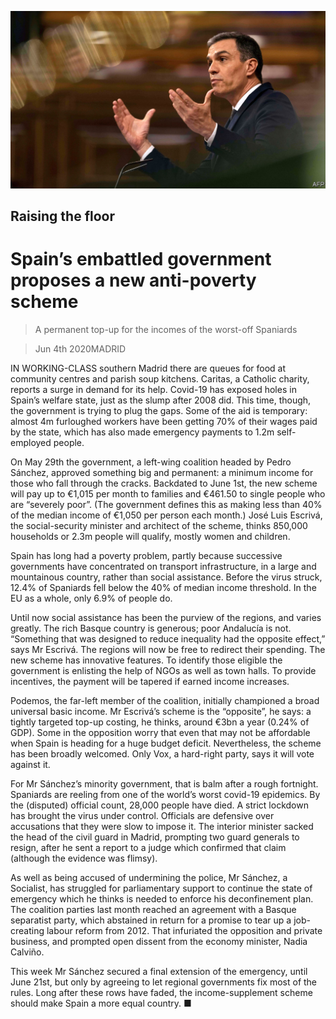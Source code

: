 ![](./images/20200606_EUP502.jpg)

## Raising the floor

# Spain’s embattled government proposes a new anti-poverty scheme

> A permanent top-up for the incomes of the worst-off Spaniards

> Jun 4th 2020MADRID

IN WORKING-CLASS southern Madrid there are queues for food at community centres and parish soup kitchens. Caritas, a Catholic charity, reports a surge in demand for its help. Covid-19 has exposed holes in Spain’s welfare state, just as the slump after 2008 did. This time, though, the government is trying to plug the gaps. Some of the aid is temporary: almost 4m furloughed workers have been getting 70% of their wages paid by the state, which has also made emergency payments to 1.2m self-employed people.

On May 29th the government, a left-wing coalition headed by Pedro Sánchez, approved something big and permanent: a minimum income for those who fall through the cracks. Backdated to June 1st, the new scheme will pay up to €1,015 per month to families and €461.50 to single people who are “severely poor”. (The government defines this as making less than 40% of the median income of €1,050 per person each month.) José Luis Escrivá, the social-security minister and architect of the scheme, thinks 850,000 households or 2.3m people will qualify, mostly women and children.

Spain has long had a poverty problem, partly because successive governments have concentrated on transport infrastructure, in a large and mountainous country, rather than social assistance. Before the virus struck, 12.4% of Spaniards fell below the 40% of median income threshold. In the EU as a whole, only 6.9% of people do.

Until now social assistance has been the purview of the regions, and varies greatly. The rich Basque country is generous; poor Andalucía is not. “Something that was designed to reduce inequality had the opposite effect,” says Mr Escrivá. The regions will now be free to redirect their spending. The new scheme has innovative features. To identify those eligible the government is enlisting the help of NGOs as well as town halls. To provide incentives, the payment will be tapered if earned income increases.

Podemos, the far-left member of the coalition, initially championed a broad universal basic income. Mr Escrivá’s scheme is the “opposite”, he says: a tightly targeted top-up costing, he thinks, around €3bn a year (0.24% of GDP). Some in the opposition worry that even that may not be affordable when Spain is heading for a huge budget deficit. Nevertheless, the scheme has been broadly welcomed. Only Vox, a hard-right party, says it will vote against it.

For Mr Sánchez’s minority government, that is balm after a rough fortnight. Spaniards are reeling from one of the world’s worst covid-19 epidemics. By the (disputed) official count, 28,000 people have died. A strict lockdown has brought the virus under control. Officials are defensive over accusations that they were slow to impose it. The interior minister sacked the head of the civil guard in Madrid, prompting two guard generals to resign, after he sent a report to a judge which confirmed that claim (although the evidence was flimsy).

As well as being accused of undermining the police, Mr Sánchez, a Socialist, has struggled for parliamentary support to continue the state of emergency which he thinks is needed to enforce his deconfinement plan. The coalition parties last month reached an agreement with a Basque separatist party, which abstained in return for a promise to tear up a job-creating labour reform from 2012. That infuriated the opposition and private business, and prompted open dissent from the economy minister, Nadia Calviño.

This week Mr Sánchez secured a final extension of the emergency, until June 21st, but only by agreeing to let regional governments fix most of the rules. Long after these rows have faded, the income-supplement scheme should make Spain a more equal country. ■